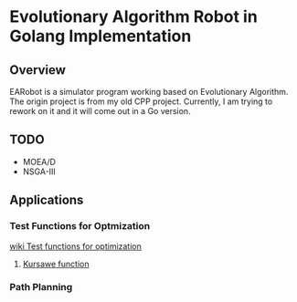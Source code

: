 # Evolutionary Algorithm Robot in Golang Implementation

## Overview
EARobot is a simulator program working based on Evolutionary Algorithm. The origin project is from my old CPP project. Currently, I am trying to rework on it and it will come out in a Go version.

## TODO

- MOEA/D 
- NSGA-III

## Applications

### Test Functions for Optmization
[wiki Test functions for optimization](https://en.wikipedia.org/wiki/Test_functions_for_optimization)

1. [Kursawe function](./cmd/kursawe.go)

### Path Planning
